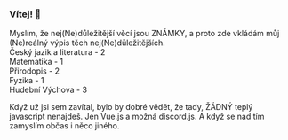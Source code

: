 ### Vítej! 👋

Myslím, že nej(Ne)důležitější věcí jsou ZNÁMKY, a proto zde vkládám můj (Ne)reálný výpis těch nej(Ne)důležitějších.  
Český jazik a literatura - 2  
Matematika - 1  
Přirodopis - 2  
Fyzika - 1  
Hudební Výchova - 3  

Když už jsi sem zavítal, bylo by dobré vědět, že tady, ŽÁDNÝ teplý javascript nenajdeš. Jen Vue.js a možná discord.js. A když se nad tím zamyslím občas i něco jiného.
